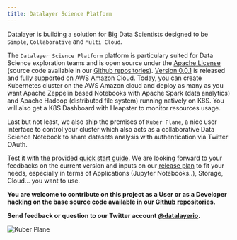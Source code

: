 ```yaml
---
title: Datalayer Science Platform
---
```


Datalayer is building a solution for Big Data Scientists designed to be `Simple`, `Collaborative` and `Multi Cloud`.

The `Datalayer Science Platform` platform is particulary suited for Data Science exploration teams and is open source under the [Apache License](https://www.apache.org/licenses/LICENSE-2.0) (source code available in our [Github repositories](https://github.com/datalayer/)). [Version 0.0.1](/docs/releases/v-0.0.1) is released and fully supported on AWS Amazon Cloud. Today, you can create Kubernetes cluster on the AWS Amazon cloud and deploy as many as you want Apache Zeppelin based Notebooks with Apache Spark (data analytics) and Apache Hadoop (distributed file system) running natively on K8S. You will also get a K8S Dashboard with Heapster to monitor resources usage.

Last but not least, we also ship the premises of `Kuber Plane`, a nice user interface to control your cluster which also acts as a collaborative Data Science Notebook to share datasets analysis with authentication via Twitter OAuth.

Test it with the provided [quick start guide](/docs/quick-start). We are looking forward to your feedbacks on the current version and inputs on our [release plan](/docs/releases) to fit your needs, especially in terms of Applications (Jupyter Notebooks..), Storage, Cloud... you want to use.

**You are welcome to contribute on this project as a User or as a Developer hacking on the base source code available in our [Github repositories](https://github.com/datalayer).**

**Send feedback or question to our Twitter account [@datalayerio](https://twitter.com/datalayerio).**

![Kuber Plane](/images/kuber-plane/kuber-plane.png "Kuber Plane")
